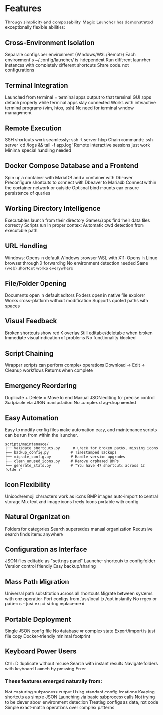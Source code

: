 # Features
Through simplicity and composability, Magic Launcher has demonstrated exceptionally flexible abilities:

## Cross-Environment Isolation

Separate configs per environment (Windows/WSL/Remote)
Each environment's ~/.config/launcher/ is independent
Run different launcher instances with completely different shortcuts
Share code, not configurations

## Terminal Integration

Launched from terminal = terminal apps output to that terminal
GUI apps detach properly while terminal apps stay connected
Works with interactive terminal programs (vim, htop, ssh)
No need for terminal window management

## Remote Execution

SSH shortcuts work seamlessly: ssh -t server htop
Chain commands: ssh server 'cd /logs && tail -f app.log'
Remote interactive sessions just work
Minimal special handling needed

## Docker Compose Database and a Frontend

Spin up a container with MariaDB and a container with Dbeaver
Preconfigure shortcuts to connect with Dbeaver to Mariadb
Connect within the container network or outside
Optional bind mounts can ensure persistence of queries

## Working Directory Intelligence

Executables launch from their directory
Games/apps find their data files correctly
Scripts run in proper context
Automatic cwd detection from executable path

## URL Handling

Windows: Opens in default Windows browser
WSL with X11: Opens in Linux browser through X forwarding
No environment detection needed
Same (web) shortcut works everywhere

## File/Folder Opening

Documents open in default editors
Folders open in native file explorer
Works cross-platform without modification
Supports quoted paths with spaces

## Visual Feedback

Broken shortcuts show red X overlay
Still editable/deletable when broken
Immediate visual indication of problems
No functionality blocked

## Script Chaining

Wrapper scripts can perform complex operations
Download → Edit → Cleanup workflows
Returns when complete

## Emergency Reordering

Duplicate + Delete = Move to end
Manual JSON editing for precise control
Scriptable via JSON manipulation
No complex drag-drop needed

## Easy Automation
Easy to modify config files make automation easy, and maintenance scripts can be run from within the launcher.

```
scripts/maintenance/
├── validate_shortcuts.py      # Check for broken paths, missing icons
├── backup_config.py          # Timestamped backups
├── migrate_config.py         # Handle version upgrades
├── clean_unused_icons.py     # Remove orphaned BMPs
└── generate_stats.py         # "You have 47 shortcuts across 12 folders"
```

## Icon Flexibility

Unicode/emoji characters work as icons
BMP images auto-import to central storage
Mix text and image icons freely
Icons portable with config

## Natural Organization

Folders for categories
Search supersedes manual organization
Recursive search finds items anywhere

## Configuration as Interface

JSON files editable as "settings panel"
Launcher shortcuts to config folder
Version control friendly
Easy backup/sharing

## Mass Path Migration

Universal path substitution across all shortcuts
Migrate between systems with one operation
Port configs from /usr/local to /opt instantly
No regex or patterns - just exact string replacement

## Portable Deployment

Single JSON config file
No database or complex state
Export/import is just file copy
Docker-friendly minimal footprint

## Keyboard Power Users

Ctrl+D duplicate without mouse
Search with instant results
Navigate folders with keyboard
Launch by pressing Enter

### These features emerged naturally from:

Not capturing subprocess output
Using standard config locations
Keeping shortcuts as simple JSON
Launching via basic subprocess calls
Not trying to be clever about environment detection
Treating configs as data, not code
Simple exact-match operations over complex patterns